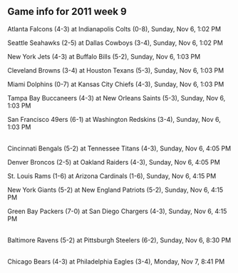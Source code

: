 ## Game info for 2011 week 9
Atlanta Falcons (4-3) at Indianapolis Colts (0-8), Sunday, Nov 6, 1:02 PM

Seattle Seahawks (2-5) at Dallas Cowboys (3-4), Sunday, Nov 6, 1:02 PM

New York Jets (4-3) at Buffalo Bills (5-2), Sunday, Nov 6, 1:03 PM

Cleveland Browns (3-4) at Houston Texans (5-3), Sunday, Nov 6, 1:03 PM

Miami Dolphins (0-7) at Kansas City Chiefs (4-3), Sunday, Nov 6, 1:03 PM

Tampa Bay Buccaneers (4-3) at New Orleans Saints (5-3), Sunday, Nov 6, 1:03 PM

San Francisco 49ers (6-1) at Washington Redskins (3-4), Sunday, Nov 6, 1:03 PM

<br/>Cincinnati Bengals (5-2) at Tennessee Titans (4-3), Sunday, Nov 6, 4:05 PM

Denver Broncos (2-5) at Oakland Raiders (4-3), Sunday, Nov 6, 4:05 PM

St. Louis Rams (1-6) at Arizona Cardinals (1-6), Sunday, Nov 6, 4:15 PM

New York Giants (5-2) at New England Patriots (5-2), Sunday, Nov 6, 4:15 PM

Green Bay Packers (7-0) at San Diego Chargers (4-3), Sunday, Nov 6, 4:15 PM

<br/>Baltimore Ravens (5-2) at Pittsburgh Steelers (6-2), Sunday, Nov 6, 8:30 PM

<br/>Chicago Bears (4-3) at Philadelphia Eagles (3-4), Monday, Nov 7, 8:41 PM

